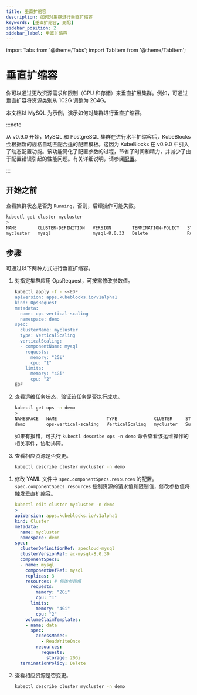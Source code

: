 ```yaml
---
title: 垂直扩缩容
description: 如何对集群进行垂直扩缩容
keywords: [垂直扩缩容, 变配]
sidebar_position: 2
sidebar_label: 垂直扩缩容
---
```


import Tabs from '@theme/Tabs';
import TabItem from '@theme/TabItem';

# 垂直扩缩容

你可以通过更改资源需求和限制（CPU 和存储）来垂直扩展集群。例如，可通过垂直扩容将资源类别从 1C2G 调整为 2C4G。

本文档以 MySQL 为示例，演示如何对集群进行垂直扩缩容。

:::note

从 v0.9.0 开始，MySQL 和 PostgreSQL 集群在进行水平扩缩容后，KubeBlocks 会根据新的规格自动匹配合适的配置模板。这因为 KubeBlocks 在 v0.9.0 中引入了动态配置功能。该功能简化了配置参数的过程，节省了时间和精力，并减少了由于配置错误引起的性能问题。有关详细说明，请参阅[配置](./../../kubeblocks-for-apecloud-mysql/configuration/configuration.md)。

:::

## 开始之前

查看集群状态是否为 `Running`，否则，后续操作可能失败。

```bash
kubectl get cluster mycluster
>
NAME        CLUSTER-DEFINITION   VERSION        TERMINATION-POLICY   STATUS    AGE
mycluster   mysql                mysql-8.0.33   Delete               Running   4d18h
```

## 步骤

可通过以下两种方式进行垂直扩缩容。

<Tabs>

<TabItem value="OpsRequest" label="OpsRequest" default>

1. 对指定集群应用 OpsRequest，可按需修改参数值。

   ```bash
   kubectl apply -f - <<EOF
   apiVersion: apps.kubeblocks.io/v1alpha1
   kind: OpsRequest
   metadata:
     name: ops-vertical-scaling
     namespace: demo
   spec:
     clusterName: mycluster
     type: VerticalScaling
     verticalScaling:
     - componentName: mysql
       requests:
         memory: "2Gi"
         cpu: "1"
       limits:
         memory: "4Gi"
         cpu: "2"
   EOF
   ```

2. 查看运维任务状态，验证该任务是否执行成功。

   ```bash
   kubectl get ops -n demo
   >
   NAMESPACE   NAME                   TYPE              CLUSTER     STATUS    PROGRESS   AGE
   demo        ops-vertical-scaling   VerticalScaling   mycluster   Succeed   3/3        6m
   ```

   如果有报错，可执行 `kubectl describe ops -n demo` 命令查看该运维操作的相关事件，协助排障。

3. 查看相应资源是否变更。

   ```bash
   kubectl describe cluster mycluster -n demo
   ```

</TabItem>
  
<TabItem value="修改集群 YAML 文件" label="修改集群 YAML 文件">

1. 修改 YAML 文件中 `spec.componentSpecs.resources` 的配置。`spec.componentSpecs.resources` 控制资源的请求值和限制值，修改参数值将触发垂直扩缩容。

   ```yaml
   kubectl edit cluster mycluster -n demo
   >
   apiVersion: apps.kubeblocks.io/v1alpha1
   kind: Cluster
   metadata:
     name: mycluster
     namespace: demo
   spec:
     clusterDefinitionRef: apecloud-mysql
     clusterVersionRef: ac-mysql-8.0.30
     componentSpecs:
     - name: mysql
       componentDefRef: mysql
       replicas: 3
       resources: # 修改参数值
         requests:
           memory: "2Gi"
           cpu: "1"
         limits:
           memory: "4Gi"
           cpu: "2"
       volumeClaimTemplates:
       - name: data
         spec:
           accessModes:
             - ReadWriteOnce
           resources:
             requests:
               storage: 20Gi
     terminationPolicy: Delete
   ```

2. 查看相应资源是否变更。

   ```bash
   kubectl describe cluster mycluster -n demo
   ```

</TabItem>

</Tabs>
